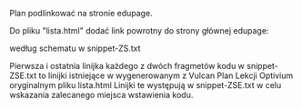 Plan podlinkować na stronie edupage.

Do pliku "lista.html" dodać link powrotny do strony głównej edupage:

według schematu w snippet-ZS.txt

Pierwsza i ostatnia linijka każdego z dwóch fragmetów kodu w snippet-ZSE.txt
to linijki istniejące w wygenerowanym z Vulcan Plan Lekcji Optivium oryginalnym pliku lista.html
Linijki te występują w snippet-ZSE.txt w celu wskazania zalecanego miejsca wstawienia kodu.
